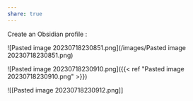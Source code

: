 ```yaml
---
share: true
---
```

Create an Obsidian profile :

![Pasted image 20230718230851.png](/images/Pasted image 20230718230851.png)

![Pasted image 20230718230910.png]({{< ref "Pasted image 20230718230910.png" >}})

![[Pasted image 20230718230912.png]]